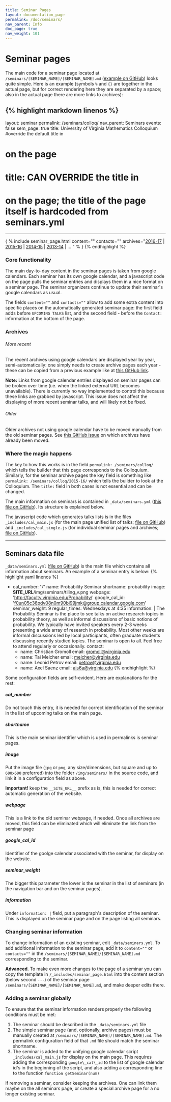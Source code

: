 ```yaml
---
title: Seminar Pages
layout: documentation_page
permalink: /doc/seminars/
nav_parent: Info
doc_page: true
nav_weight: 101
---
```


# Seminar pages

The main code for a seminar page located at `/seminars/[SEMINAR_NAME]/[SEMINAR_NAME].md` ([example on GitHub](https://github.com/uva-math/uva-math-code/blob/master/seminars/colloq/colloq.md)) looks quite simple. Here is an example (symbols `%` and `{}` are together in the actual page, but for correct rendering here they are separated by a space; also in the actual page there are more links to archives):

{% highlight markdown linenos %}
---
layout: seminar
permalink: /seminars/colloq/
nav_parent: Seminars
events: false
sem_page: true
title: University of Virginia Mathematics Colloquium #override the default title in <h1> on the page
# title: CAN OVERRIDE the title in <h1> on the page; the title of the page itself is hardcoded from seminars.yml
---

{ % include seminar_page.html
  content=""
  contacts=""
  archives="[2016-17](/seminars/colloq/2016-17/) \|
    [2015-16](/seminars/colloq/2015-16/) \|
    [2014-15](/seminars/colloq/2014-15/) \|
    [2013-14](/seminars/colloq/2013-14/) \|
    ...
    "
% }
{% endhighlight %}

### Core functionality

The main day-to-day content in the seminar pages is taken from google calendars. Each seminar has its own google calendar, and a javascript code on the page pulls the seminar entries and displays them in a nice format on a seminar page. The seminar organizers continue to update their seminar's google calendars as usual.

The fields `content=""` and `contacts=""` allow to add some extra content into specific places on the automatically generated seminar page: the first field adds before `UPCOMING TALKS` list, and the second field - before the `Contact:` information at the bottom of the page.

### Archives

###### More recent

The recent archives using google calendars are displayed year by year, semi-automatically: one simply needs to create archive pages each year - these can be copied from a previous example like at [this GitHub link](https://github.com/uva-math/uva-math-code/blob/master/seminars/colloq/colloq15_16.md).

**Note:** Links from google calendar entries displayed on seminar pages can be broken over time (i.e. when the linked external URL becomes unavailable). There is currently no way implemented to control this because these links are grabbed by javascript. This issue does not affect the displaying of more recent seminar talks, and will likely not be fixed.


###### Older

Older archives not using google calendar have to be moved manually from the old seminar pages. See [this GitHub issue](https://github.com/uva-math/uva-math-code/issues/16) on which archives have already been moved.

### Where the magic happens

The key to how this works is in the field `permalink: /seminars/colloq/` which tells the builder that this page corresponds to the Colloquium. Similarly, for the seminar archive pages the key field is something like `permalink: /seminars/colloq/2015-16/` which tells the builder to look at the Colloquium. The `title:` field in both cases is not essential and can be changed.

The main information on seminars is contained in `_data/seminars.yml` ([this file on GitHub](https://github.com/uva-math/uva-math-code/blob/master/_data/seminars.yml)). Its structure is explained below.

The javascript code which generates talks lists is in the files `_includes/cal_main.js` (for the main page unified list of talks; [file on GitHub](https://github.com/uva-math/uva-math-code/blob/master/_includes/cal_main.js)) and `_includes/cal_single.js` (for individual seminar pages and archives; [file on GitHub](https://github.com/uva-math/uva-math-code/blob/master/_includes/cal_single.js)).

---

## Seminars data file

`_data/seminars.yml` ([file on GitHub](https://github.com/uva-math/uva-math-code/blob/master/_data/seminars.yml)) is the main file which contains all information about seminars. An example of a seminar entry is below:
{% highlight yaml linenos %}
- cal_number: '7'
  name: Probability Seminar
  shortname: probability
  image: __SITE_URL__/img/seminars/tiling_v.png
  webpage: 'http://faculty.virginia.edu/Probability/'
  google_cal_id: 'f0un05c36pdv08n0m90bi99jmk@group.calendar.google.com'
  seminar_weight: 9
  regular_times: Wednesdays at 4:35
  information: |
    The Probability Seminar is the place to see talks on active research topics in probability theory, as well as informal discussions of basic notions of probability.  We typically have invited speakers every 2-3 weeks presenting a wide array of research in probability. Most other weeks are informal discussions led by local participants, often graduate students discussing recently studied topics. The seminar is open to all. Feel free to attend regularly or occasionally.
  contact:
    - name: Christian Gromoll
      email: gromoll@virginia.edu
    - name: Tai Melcher
      email: melcher@virginia.edu
    - name: Leonid Petrov
      email: petrov@virginia.edu
    - name: Axel Saenz
      email: ais6a@virginia.edu
{% endhighlight %}

Some configuration fields are self-evident. Here are explanations for the rest:

##### cal\_number

Do not touch this entry, it is needed for correct identification of the seminar in the list of upcoming talks
on the main page.

##### shortname

This is the main seminar identifier which is used in permalinks is seminar pages.

##### image

Put the image file (`jpg` or `png`, any size/dimensions, but square and up to `600x600` preferred) into the folder `/img/seminars/` in the source code, and link it in a configuration field as above.

**Important!** keep the `__SITE_URL__` prefix as is, this is needed for correct automatic generation of the website.

##### webpage

This is a link to the old seminar webpage, if needed. Once all archives are moved, this field can be eliminated which will eliminate the link from the seminar page

##### google\_cal\_id

Identifier of the goolge calendar associated with the seminar, for display on the website.

##### seminar\_weight

The bigger this parameter the lower is the seminar in the list of seminars (in the navigation bar and on the
  seminar pages).

#####  information

Under `information: |` field, put a paragraph's description of the seminar. This is displayed on the seminar page and on the page listing all seminars.

### Changing seminar information

To change information of an existing seminar, edit `_data/seminars.yml`. To add additional information to the seminar page, add it to `content=""` or `contacts=""` in the `/seminars/[SEMINAR_NAME]/[SEMINAR_NAME].md` corresponding to the seminar.

**Advanced**. To make even more changes to the page of a seminar you can copy the template in `/_includes/seminar_page.html` into the content section (below second `---`) of the seminar page `/seminars/[SEMINAR_NAME]/[SEMINAR_NAME].md`, and make deeper edits there.


### Adding a seminar globally

To ensure that the seminar information renders properly the following conditions must be met:

1. The seminar should be described in the `_data/seminars.yml` file
2. The simple seminar page (and, optionally, archive pages) must be manually created at  `/seminars/[SEMINAR_NAME]/[SEMINAR_NAME].md`. The permalink configuration field of that `.md` file should match the seminar shortname.
3. The seminar is added to the unifying google calendar script `_includes/cal_main.js` for display on the main page. This requires adding the corresponding `google\_cal\_id` to the list of google calendar id's in the beginning of the script, and also adding a corresponding line to the function `function getSeminar(num)`

If removing a seminar, consider keeping the archives. One can link them maybe on the all seminars page, or create a special archive page for a no longer existing seminar.
